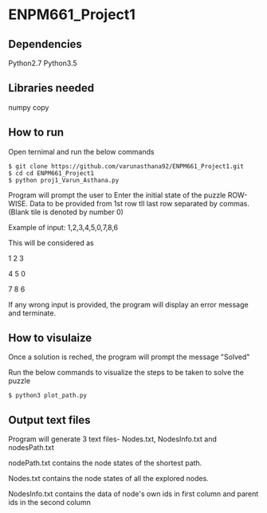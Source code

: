 # ENPM661_Project1

## Dependencies
Python2.7
Python3.5

## Libraries needed
numpy
copy

## How to run
Open ternimal and run the below commands
```
$ git clone https://github.com/varunasthana92/ENPM661_Project1.git
$ cd cd ENPM661_Project1
$ python proj1_Varun_Asthana.py
```

Program will prompt the user to Enter the initial state of the puzzle ROW-WISE. Data to be provided from 1st row tll last row separated by commas.
(Blank tile is denoted by number 0)

Example of input: 1,2,3,4,5,0,7,8,6


This will be considered as

1 2 3

4 5 0

7 8 6


If any wrong input is provided, the program will display an error message and terminate.

## How to visulaize
Once a solution is reched, the program will prompt the message "Solved"


Run the below commands to visualize the steps to be taken to solve the puzzle
```
$ python3 plot_path.py
```

## Output text files
Program will generate 3 text files- Nodes.txt, NodesInfo.txt and nodesPath.txt


nodePath.txt contains the node states of the shortest path.


Nodes.txt contains the node states of all the explored nodes.


NodesInfo.txt contains the data of node's own ids in first column and parent ids in the second column
